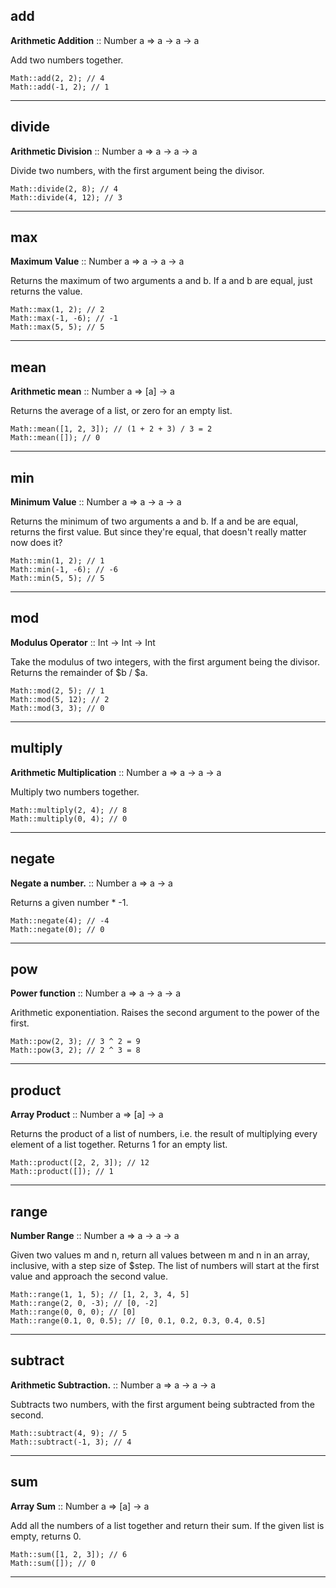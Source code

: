 ## add

__Arithmetic Addition__ :: Number a => a -> a -> a

Add two numbers together.

```
Math::add(2, 2); // 4
Math::add(-1, 2); // 1
```

---

## divide

__Arithmetic Division__ :: Number a => a -> a -> a

Divide two numbers, with the first argument being the divisor.

```
Math::divide(2, 8); // 4
Math::divide(4, 12); // 3
```

---

## max

__Maximum Value__ :: Number a => a -> a -> a

Returns the maximum of two arguments a and b. If a and b are equal, just returns the value.

```
Math::max(1, 2); // 2
Math::max(-1, -6); // -1
Math::max(5, 5); // 5
```

---

## mean

__Arithmetic mean__ :: Number a => [a] -> a

Returns the average of a list, or zero for an empty list.

```
Math::mean([1, 2, 3]); // (1 + 2 + 3) / 3 = 2
Math::mean([]); // 0
```

---

## min

__Minimum Value__ :: Number a => a -> a -> a

Returns the minimum of two arguments a and b.
If a and be are equal, returns the first value. But since they're equal, that doesn't
really matter now does it?

```
Math::min(1, 2); // 1
Math::min(-1, -6); // -6
Math::min(5, 5); // 5
```

---

## mod

__Modulus Operator__ :: Int -> Int -> Int

Take the modulus of two integers, with the first argument being the divisor.
Returns the remainder of $b / $a.

```
Math::mod(2, 5); // 1
Math::mod(5, 12); // 2
Math::mod(3, 3); // 0
```

---

## multiply

__Arithmetic Multiplication__ :: Number a => a -> a -> a

Multiply two numbers together.

```
Math::multiply(2, 4); // 8
Math::multiply(0, 4); // 0
```

---

## negate

__Negate a number.__ :: Number a => a -> a

Returns a given number * -1.

```
Math::negate(4); // -4
Math::negate(0); // 0
```

---

## pow

__Power function__ :: Number a => a -> a -> a

Arithmetic exponentiation. Raises the second argument to the power
of the first.

```
Math::pow(2, 3); // 3 ^ 2 = 9
Math::pow(3, 2); // 2 ^ 3 = 8
```

---

## product

__Array Product__ :: Number a => [a] -> a

Returns the product of a list of numbers, i.e. the result of multiplying
every element of a list together. Returns 1 for an empty list.

```
Math::product([2, 2, 3]); // 12
Math::product([]); // 1
```

---

## range

__Number Range__ :: Number a => a -> a -> a

Given two values m and n, return all values between m and n in an array, inclusive, with a
step size of $step. The list of numbers will start at the first value and approach the second value.

```
Math::range(1, 1, 5); // [1, 2, 3, 4, 5]
Math::range(2, 0, -3); // [0, -2]
Math::range(0, 0, 0); // [0]
Math::range(0.1, 0, 0.5); // [0, 0.1, 0.2, 0.3, 0.4, 0.5]
```

---

## subtract

__Arithmetic Subtraction.__ :: Number a => a -> a -> a

Subtracts two numbers, with the first argument being subtracted from the second.

```
Math::subtract(4, 9); // 5
Math::subtract(-1, 3); // 4
```

---

## sum

__Array Sum__ :: Number a => [a] -> a

Add all the numbers of a list together and return their sum. If the given
list is empty, returns 0.

```
Math::sum([1, 2, 3]); // 6
Math::sum([]); // 0
```

---

